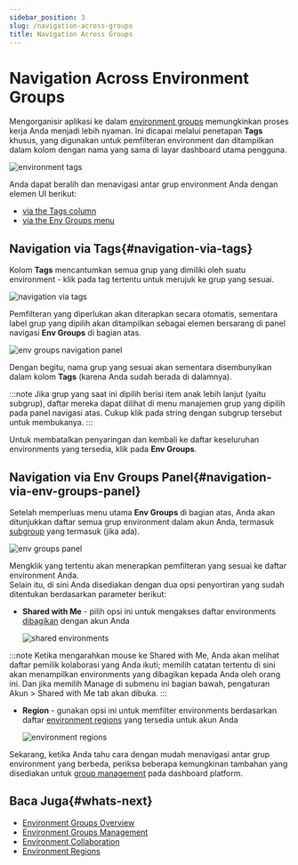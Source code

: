 ```yaml
---
sidebar_position: 3
slug: /navigation-across-groups
title: Navigation Across Groups
---
```

# Navigation Across Environment Groups

Mengorganisir aplikasi ke dalam [environment groups](<https://docs.dewacloud.com/docs/environment-groups>) memungkinkan proses kerja Anda menjadi lebih nyaman. Ini dicapai melalui penetapan **Tags** khusus, yang digunakan untuk pemfilteran environment dan ditampilkan dalam kolom dengan nama yang sama di layar dashboard utama pengguna.

![environment tags](#)

Anda dapat beralih dan menavigasi antar grup environment Anda dengan elemen UI berikut:

  * [via the Tags column](<https://docs.dewacloud.com/docs/#via-tags>)
  * [via the Env Groups menu](<https://docs.dewacloud.com/docs/#via-env-groups>)

## Navigation via Tags{#navigation-via-tags}

Kolom **Tags** mencantumkan semua grup yang dimiliki oleh suatu environment - klik pada tag tertentu untuk merujuk ke grup yang sesuai.

![navigation via tags](#)

Pemfilteran yang diperlukan akan diterapkan secara otomatis, sementara label grup yang dipilih akan ditampilkan sebagai elemen bersarang di panel navigasi **Env Groups** di bagian atas.

![env groups navigation panel](#)

Dengan begitu, nama grup yang sesuai akan sementara disembunyikan dalam kolom **Tags** (karena Anda sudah berada di dalamnya).

:::note 
Jika grup yang saat ini dipilih berisi item anak lebih lanjut (yaitu subgrup), daftar mereka dapat dilihat di menu manajemen grup yang dipilih pada panel navigasi atas. Cukup klik pada string dengan subgrup tersebut untuk membukanya.
:::

Untuk membatalkan penyaringan dan kembali ke daftar keseluruhan environments yang tersedia, klik pada **Env Groups**.

## Navigation via Env Groups Panel{#navigation-via-env-groups-panel}

Setelah memperluas menu utama **Env Groups** di bagian atas, Anda akan ditunjukkan daftar semua grup environment dalam akun Anda, termasuk [subgroup](<https://docs.dewacloud.com/docs/environment-groups-management#add-subgroup>) yang termasuk (jika ada).

![env groups panel](#)

Mengklik yang tertentu akan menerapkan pemfilteran yang sesuai ke daftar environment Anda.  
Selain itu, di sini Anda disediakan dengan dua opsi penyortiran yang sudah ditentukan berdasarkan parameter berikut:

  * **Shared with Me** \- pilih opsi ini untuk mengakses daftar environments [dibagikan](<https://docs.dewacloud.com/docs/share-environment>) dengan akun Anda 

    ![shared environments](#)

:::note 
Ketika mengarahkan mouse ke Shared with Me, Anda akan melihat daftar pemilik kolaborasi yang Anda ikuti; memilih catatan tertentu di sini akan menampilkan environments yang dibagikan kepada Anda oleh orang ini. Dan jika memilih Manage di submenu ini bagian bawah, pengaturan Akun > Shared with Me tab akan dibuka.
:::

  * **Region** \- gunakan opsi ini untuk memfilter environments berdasarkan daftar [environment regions](<https://docs.dewacloud.com/docs/environment-regions>) yang tersedia untuk akun Anda 

    ![environment regions](#)

Sekarang, ketika Anda tahu cara dengan mudah menavigasi antar grup environment yang berbeda, periksa beberapa kemungkinan tambahan yang disediakan untuk [group management](<https://docs.dewacloud.com/docs/environment-groups-management>) pada dashboard platform.

## Baca Juga{#whats-next}

  * [Environment Groups Overview](<https://docs.dewacloud.com/docs/environment-groups/>)
  * [Environment Groups Management](<https://docs.dewacloud.com/docs/environment-groups-management/>)
  * [Environment Collaboration](<https://docs.dewacloud.com/docs/share-environment/>)
  * [Environment Regions](<https://docs.dewacloud.com/docs/environment-regions/>)